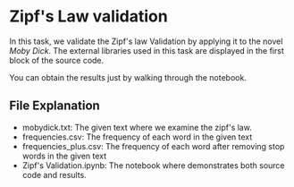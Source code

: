 # Zipf's Law validation

In this task, we validate the Zipf's law Validation by applying it to the novel *Moby Dick*. The external libraries used in this task are displayed in the first block of the source code.

You can obtain the results just by walking through the notebook.

## File Explanation

- mobydick.txt: The given text where we examine the zipf's law.
- frequencies.csv: The frequency of each word in the given text
- frequencies_plus.csv: The frequency of each word after removing stop words in the given text
- Zipf's Validation.ipynb: The notebook where demonstrates both source code and results. 
